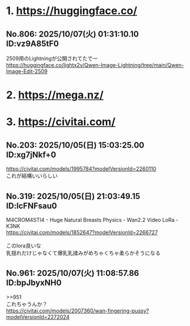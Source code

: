 # 1. https://huggingface.co/
## No.806:	2025/10/07(火) 01:31:10.10 ID:vz9A85tF0
 2509用のLightningが公開されてたでー <br> <a href='https://huggingface.co/lightx2v/Qwen-Image-Lightning/tree/main/Qwen-Image-Edit-2509'>https://huggingface.co/lightx2v/Qwen-Image-Lightning/tree/main/Qwen-Image-Edit-2509</a> 
<br>

# 2. https://mega.nz/
# 3. https://civitai.com/
## No.203:	2025/10/05(日) 15:03:25.00 ID:xg7jNkf+0
 <a href='https://civitai.com/models/1995784?modelVersionId=2260110'>https://civitai.com/models/1995784?modelVersionId=2260110</a> <br> これが結構いいらしい 
<br>

## No.319:	2025/10/05(日) 21:03:49.15 ID:lcFNFsau0
 M4CROM4STI4 - Huge Natural Breasts Physics - Wan2.2 Video LoRa - K3NK <br> <a href='https://civitai.com/models/1852647?modelVersionId=2266727'>https://civitai.com/models/1852647?modelVersionId=2266727</a> <br>  <br> このlora良いな <br> 乳揺れだけじゃなくて爆乳乳揉みがめちゃくちゃ柔らかそうになる 
<br>

## No.961:	2025/10/07(火) 11:08:57.86 ID:bpJbyxNH0
 \>\>951 <br> これちゃうんか？ <br> <a href='https://civitai.com/models/2007360/wan-fingering-pussy?modelVersionId=2272024'>https://civitai.com/models/2007360/wan-fingering-pussy?modelVersionId=2272024</a> 
<br>

